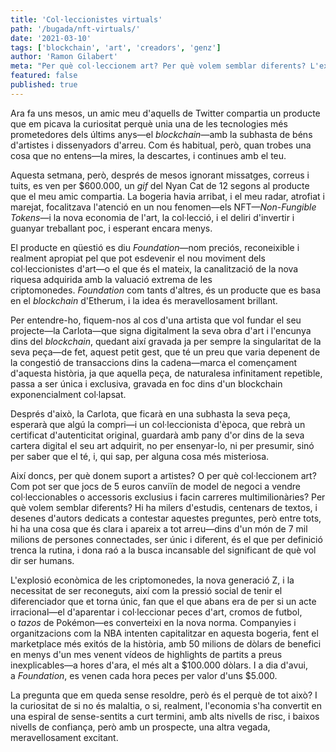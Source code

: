 ```yaml
---
title: 'Col·leccionistes virtuals'
path: '/bugada/nft-virtuals/'
date: '2021-03-10'
tags: ['blockchain', 'art', 'creadors', 'genz']
author: 'Ramon Gilabert'
meta: "Per què col·leccionem art? Per què volem semblar diferents? L'explosió de les criptomonedes i la generació Z, està transformant la creativitat digital."
featured: false
published: true
---
```


Ara fa uns mesos, un amic meu d'aquells de Twitter compartia un producte que em picava la curiositat perquè unia una de les tecnologies més prometedores dels últims anys—el *blockchain*—amb la subhasta de béns d'artistes i dissenyadors d'arreu. Com és habitual, però, quan trobes una cosa que no entens—la mires, la descartes, i continues amb el teu.

Aquesta setmana, però, després de mesos ignorant missatges, correus i tuits, es ven per $600.000, un *gif* del Nyan Cat de 12 segons al producte que el meu amic compartia. La bogeria havia arribat, i el meu radar, atrofiat i marejat, focalitzava l'atenció en un nou fenomen—els NFT—_Non-Fungible Tokens_—i la nova economia de l'art, la col·lecció, i el deliri d'invertir i guanyar treballant poc, i esperant encara menys.

El producte en qüestió es diu *Foundation*—nom preciós, reconeixible i realment apropiat pel que pot esdevenir el nou moviment dels col·leccionistes d'art—o el que és el mateix, la canalització de la nova riquesa adquirida amb la valuació extrema de les criptomonedes. *Foundation* com tants d'altres, és un producte que es basa en el *blockchain* d'Etherum, i la idea és meravellosament brillant.

Per entendre-ho, fiquem-nos al cos d'una artista que vol fundar el seu projecte—la Carlota—que signa digitalment la seva obra d'art i l'encunya dins del *blockchain*, quedant així gravada ja per sempre la singularitat de la seva peça—de fet, aquest petit gest, que té un preu que varia depenent de la congestió de transaccions dins la cadena—marca el començament d'aquesta història, ja que aquella peça, de naturalesa infinitament repetible, passa a ser única i exclusiva, gravada en foc dins d'un blockchain exponencialment col·lapsat.

Després d'això, la Carlota, que ficarà en una subhasta la seva peça, esperarà que algú la compri—i un col·leccionista d'època, que rebrà un certificat d'autenticitat original, guardarà amb pany d'or dins de la seva cartera digital el seu art adquirit, no per ensenyar-lo, ni per presumir, sinó per saber que el té, i, qui sap, per alguna cosa més misteriosa.

Així doncs, per què donem suport a artistes? O per què col·leccionem art? Com pot ser que jocs de 5 euros canviïn de model de negoci a vendre col·leccionables o accessoris exclusius i facin carreres multimilionàries? Per què volem semblar diferents? Hi ha milers d'estudis, centenars de textos, i desenes d'autors dedicats a contestar aquestes preguntes, però entre tots, hi ha una cosa que és clara i apareix a tot arreu—dins d'un món de 7 mil milions de persones connectades, ser únic i diferent, és el que per definició trenca la rutina, i dona raó a la busca incansable del significant de què vol dir ser humans.

L'explosió econòmica de les criptomonedes, la nova generació Z, i la necessitat de ser reconeguts, així com la pressió social de tenir el diferenciador que et torna únic, fan que el que abans era de per si un acte irracional—el d'aparentar i col·leccionar peces d'art, cromos de futbol, o *tazos* de Pokémon—es converteixi en la nova norma. Companyies i organitzacions com la NBA intenten capitalitzar en aquesta bogeria, fent el marketplace més exitós de la història, amb 50 milions de dòlars de benefici en menys d'un mes venent vídeos de highlights de partits a preus inexplicables—a hores d'ara, el més alt a $100.000 dòlars. I a dia d'avui, a *Foundation*, es venen cada hora peces per valor d'uns $5.000.

La pregunta que em queda sense resoldre, però és el perquè de tot això? I la curiositat de si no és malaltia, o si, realment, l'economia s'ha convertit en una espiral de sense-sentits a curt termini, amb alts nivells de risc, i baixos nivells de confiança, però amb un prospecte, una altra vegada, meravellosament excitant.
